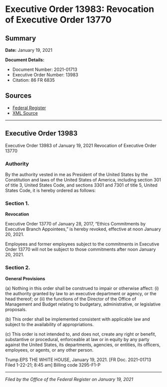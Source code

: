 # Executive Order 13983: Revocation of Executive Order 13770

## Summary

**Date:** January 19, 2021

**Document Details:**
- Document Number: 2021-01713
- Executive Order Number: 13983
- Citation: 86 FR 6835

## Sources
- [Federal Register](https://www.federalregister.gov/documents/2021/01/25/2021-01713/revocation-of-executive-order-13770)
- [XML Source](https://www.federalregister.gov/documents/full_text/xml/2021/01/25/2021-01713.xml)

---

## Executive Order 13983

Executive Order 13983 of January 19, 2021
Revocation of Executive Order 13770
### Authority

By the authority vested in me as President of the United States by the Constitution and laws of the United States of America, including section 301 of title 3, United States Code, and sections 3301 and 7301 of title 5, United States Code, it is hereby ordered as follows:
### Section 1.

**Revocation**

Executive Order 13770 of January 28, 2017, “Ethics Commitments by Executive Branch Appointees,” is hereby revoked, effective at noon January 20, 2021.

Employees and former employees subject to the commitments in Executive Order 13770 will not be subject to those commitments after noon January 20, 2021.
### Section 2.

**General Provisions**

(a) Nothing in this order shall be construed to impair or otherwise affect:
    (i) the authority granted by law to an executive department or agency, or the head thereof; or
    (ii) the functions of the Director of the Office of Management and Budget relating to budgetary, administrative, or legislative proposals.

(b) This order shall be implemented consistent with applicable law and subject to the availability of appropriations.

(c) This order is not intended to, and does not, create any right or benefit, substantive or procedural, enforceable at law or in equity by any party against the United States, its departments, agencies, or entities, its officers, employees, or agents, or any other person.

Trump.EPS
THE WHITE HOUSE,
January 19, 2021.
[FR Doc. 2021-01713 
Filed 1-22-21; 8:45 am]
Billing code 3295-F1-P

---

*Filed by the Office of the Federal Register on January 19, 2021*

